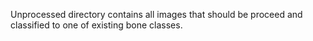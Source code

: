 Unprocessed directory contains all images that should be proceed and classified to one of existing bone classes.
